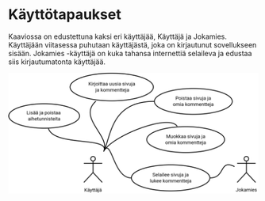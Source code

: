 # Käyttötapaukset

Kaaviossa on edustettuna kaksi eri käyttäjää, Käyttäjä ja Jokamies.
Käyttäjään viitasessa puhutaan käyttäjästä, joka on kirjautunut sovellukseen sisään.
Jokamies -käyttäjä on kuka tahansa internettiä selaileva ja edustaa siis kirjautumatonta käyttäjää.

![käyttötapauskaavio](kayttotapauskaavio.png "Käyttötapauskaavio")
